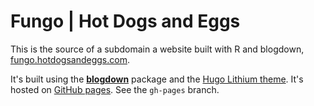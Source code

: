 Fungo | Hot Dogs and Eggs 
========================

This is the source of a subdomain a website built with R and blogdown, [fungo.hotdogsandeggs.com](https://fungo.hotdogsandeggs.com).

It's built using the [**blogdown**](https://github.com/rstudio/blogdown) package and the [Hugo Lithium theme](https://github.com/yihui/hugo-lithium). It's hosted on [GitHub pages](https://pages.github.com/). See the `gh-pages` branch. 
